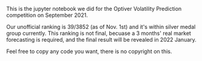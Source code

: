 This is the jupyter notebook we did for the Optiver Volatility Prediction competition on September 2021.

Our unofficial ranking is 39/3852 (as of Nov. 1st) and it's within silver medal group currently. This ranking is not final, becuase a 3 months' real market forecasting is required, and the final result will be revealed in 2022 January.

Feel free to copy any code you want, there is no copyright on this.
